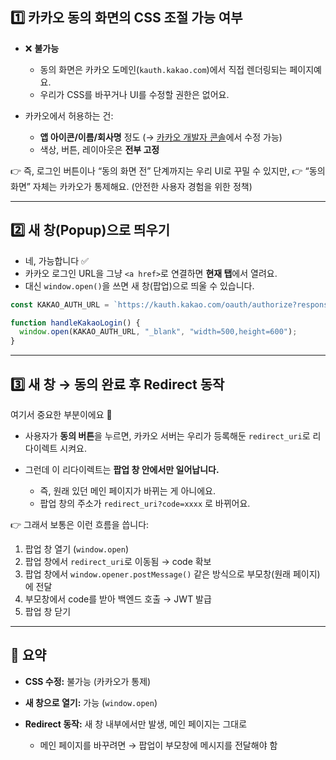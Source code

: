 ## 1️⃣ 카카오 동의 화면의 **CSS 조절 가능 여부**

* ❌ **불가능**

    * 동의 화면은 카카오 도메인(`kauth.kakao.com`)에서 직접 렌더링되는 페이지예요.
    * 우리가 CSS를 바꾸거나 UI를 수정할 권한은 없어요.
* 카카오에서 허용하는 건:

    * **앱 아이콘/이름/회사명** 정도 (→ [카카오 개발자 콘솔](https://developers.kakao.com)에서 수정 가능)
    * 색상, 버튼, 레이아웃은 **전부 고정**

👉 즉, 로그인 버튼이나 “동의 화면 전” 단계까지는 우리 UI로 꾸밀 수 있지만,
👉 “동의 화면” 자체는 카카오가 통제해요. (안전한 사용자 경험을 위한 정책)

---

## 2️⃣ 새 창(Popup)으로 띄우기

* 네, 가능합니다 ✅
* 카카오 로그인 URL을 그냥 `<a href>`로 연결하면 **현재 탭**에서 열려요.
* 대신 `window.open()`을 쓰면 새 창(팝업)으로 띄울 수 있습니다.

```javascript
const KAKAO_AUTH_URL = `https://kauth.kakao.com/oauth/authorize?response_type=code&client_id=${process.env.REACT_APP_KAKAO_REST_API_KEY}&redirect_uri=${process.env.REACT_APP_KAKAO_REDIRECT_URI}`;

function handleKakaoLogin() {
  window.open(KAKAO_AUTH_URL, "_blank", "width=500,height=600");
}
```

---

## 3️⃣ 새 창 → 동의 완료 후 Redirect 동작

여기서 중요한 부분이에요 👀

* 사용자가 **동의 버튼**을 누르면, 카카오 서버는 우리가 등록해둔 `redirect_uri`로 리다이렉트 시켜요.
* 그런데 이 리다이렉트는 **팝업 창 안에서만 일어납니다.**

    * 즉, 원래 있던 메인 페이지가 바뀌는 게 아니에요.
    * 팝업 창의 주소가 `redirect_uri?code=xxxx` 로 바뀌어요.

👉 그래서 보통은 이런 흐름을 씁니다:

1. 팝업 창 열기 (`window.open`)
2. 팝업 창에서 `redirect_uri`로 이동됨 → code 확보
3. 팝업 창에서 `window.opener.postMessage()` 같은 방식으로 부모창(원래 페이지)에 전달
4. 부모창에서 code를 받아 백엔드 호출 → JWT 발급
5. 팝업 창 닫기

---

## 📌 요약

* **CSS 수정:** 불가능 (카카오가 통제)
* **새 창으로 열기:** 가능 (`window.open`)
* **Redirect 동작:** 새 창 내부에서만 발생, 메인 페이지는 그대로

    * 메인 페이지를 바꾸려면 → 팝업이 부모창에 메시지를 전달해야 함



